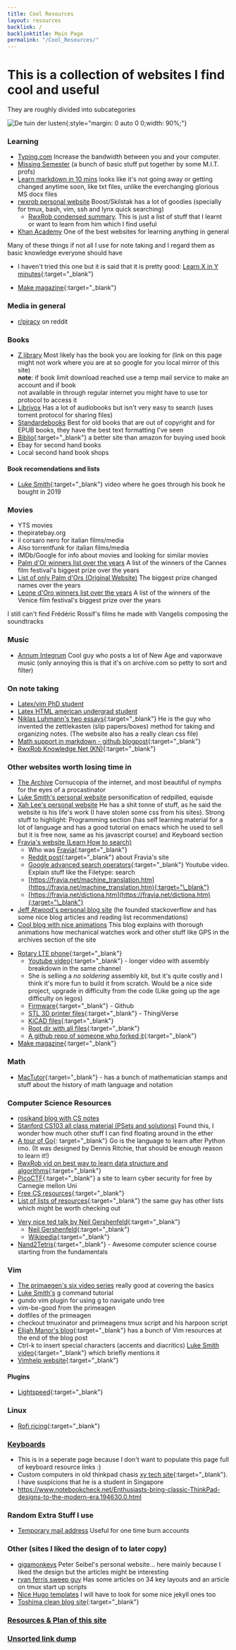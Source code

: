 ```yaml
---
title: Cool Resources
layout: resources
backlink: /
backlinktitle: Main Page
permalink: "/Cool_Resources/"
---
```


# This is a collection of websites I find cool and useful

They are roughly divided into subcategories

![De tuin der lusten](/assets/images/Jardin.jpg){:style="margin: 0 auto 0 0;width: 90%;"}

### Learning

- <a href="https://www.typing.com/" target="_blank">Typing.com</a> Increase the bandwidth between you and your computer<!--Learn to touch type it is crucial, this is the website I used to learn (learnt it over the pandemic). As Jeff Atwood (one of the founders of stackoverflow) once said "We are typists first, then programmers"-->.
- <a href="https://missing.csail.mit.edu/" target="_blank">Missing Semester</a> (a bunch of basic stuff put together by some M.I.T. profs)
- <a href="https://commonmark.org/help/" target="_blank">Learn markdown in 10 mins</a> looks like it's not going away or getting changed anytime soon, like txt files, unlike the everchanging glorious MS docx files
- <a href="https://rwxrob.live/" target="_blank">rwxrob personal website</a> Boost/Skilstak has a lot of goodies (specially for tmux, bash, vim, ssh and lynx quick searching)
  - <a href="/resources/rwxrob">RwxRob condensed summary</a>. This is just a list of stuff that I learnt or want to learn from him which I find useful
- <a href="https://www.khanacademy.org/" target="_blank">Khan Academy</a> One of the best websites for learning anything in general

Many of these things if not all I use for note taking and I regard them as basic knowledge everyone should have

- I haven't tried this one but it is said that it is pretty good: [Learn X in Y minutes](https://www.reddit.com/r/InternetIsBeautiful/comments/qoz9vg/you_found_the_place_that_will_teach_you_how_to/){:target="\_blank"}
* [Make magazine](https://makezine.com/){:target="_blank"}

### Media in general

- <a href="https://www.reddit.com/r/Piracy/wiki/megathread/" target="_blank">r/piracy</a> on reddit

### Books

- <a href="https://z-lib.org/" target="_blank">Z library</a> Most likely has the book you are looking for (link on this page might not work where you are at so google for you local mirror of this site)\
  **note**: if book limit download reached use a temp mail service
  to make an account and if book <br /> not available in through regular internet
  you might have to use tor protocol to access it
- <a href="https://librivox.org/" target="_blank">Librivox</a> Has a lot of audiobooks but isn't very easy to search (uses torrent protocol for sharing files)
- <a href="https://standardebooks.org/ebooks" target="_blank">Standardebooks</a> Best for old books that are out of copyright and for EPUB books, they have the best text formatting I've seen
- [Biblio](https://www.biblio.com/){:target="\_blank"} a better site than amazon for buying used book
- Ebay for second hand books
- Local second hand book shops

#### Book recomendations and lists

- [Luke Smith](https://www.youtube.com/watch?v=X9cBFNbihFU&ab_channel=LukeSmith){:target="\_blank"} video where he goes through his book he bought in 2019

### Movies

- YTS movies
- thepiratebay.org
- il corsaro nero for italian films/media
- Also torrentfunk for italian films/media
- IMDb/Google for info about movies and looking for similar movies
- <a href='https://en.wikipedia.org/wiki/Palme_d%27Or' target="_blank">Palm d'Or winners list over the years</a> A list of the winners of the Cannes film festival's biggest prize over the years
- <a href='https://www.festival-cannes.com/en/74-editions/palme/a-brief-history-of-the-palme-dor' target="_blank">List of only Palm d'Ors (Original Website)</a> The biggest prize changed names over the years
- <a href='https://en.wikipedia.org/wiki/Golden_Lion' target="_blank">Leone d'Oro winners list over the years</a> A list of the winners of the Venice film festival's biggest prize over the years

I still can't find Frédéric Rossif's films he made with Vangelis composing the soundtracks

### Music

- <a href='https://archive.org/search.php?query=creator%3A"Annum+Integrum"' target="_blank">Annum Integrum</a> Cool guy who posts a lot of New Age and vaporwave music (only annoying this is that it's on archive.com so petty to sort and filter)

### On note taking

- <a href="https://castel.dev/post/lecture-notes-1/" target="_blank">Latex/vim PhD student</a>
- <a href="https://ericchapdelaine.com/articles/how-i-take-notes" target="_blank">Latex HTML american undergrad student</a>
- [Niklas Luhmann's two essays](https://luhmann.surge.sh/){:target="\_blank"} He is the guy who invented the zettlekasten (slip papers/boxes) method for taking and organizing notes. (The website also has a really clean css file)
- [Math support in markdown - github blogpost](https://github.blog/2022-05-19-math-support-in-markdown/){:target="\_blank"}
- [RwxRob Knowledge Net (KN)](https://gitlab.com/rwx.gg/kn/README){:target="\_blank"}

### Other websites worth losing time in

- <a href="https://archive.org/" target="_blank">The Archive</a> Cornucopia of the internet, and most beautiful of nymphs for the eyes of a procastinator
- <a href="https://lukesmith.xyz/" target="_blank">Luke Smith's personal website</a> personification of redpilled, equisde
- <a href="http://xahlee.org/" target="_blank">Xah Lee's personal website</a> He has a shit tonne of stuff, as he said the website is his life's work (I have stolen some css from his sites). Strong stuff to highlight: Programming section (has self learning material for a lot of language and has a good tutorial on emacs which he used to sell but it is free now, same as his javascript course) and Keyboard section
- <a href="https://fravia.net/" target="_blank">Fravia's website (Learn How to search)</a>
  - Who was [Fravia](https://wikimili.com/en/Fravia){:target="\_blank"}
  - [Reddit post](https://www.reddit.com/r/InternetIsBeautiful/comments/qoz9vg/you_found_the_place_that_will_teach_you_how_to/){:target="\_blank"} about Fravia's site
  - [Google advanced search operators](https://www.youtube.com/watch?v=VHCzU6sJagw&ab_channel=RankYa){:target="\_blank"} Youtube video. Explain stuff like the Filetype: search
  - [https://fravia.net/machine_translation.htm](https://fravia.net/machine_translation.htm){:target="\_blank"}
  - [https://fravia.net/dictiona.htm](https://fravia.net/dictiona.htm){:target="\_blank"}
- <a href="https://blog.codinghorror.com/" target="_blank">Jeff Atwood's personal blog site</a> (he founded stackoverflow and has some nice blog articles and reading list recommendations)
- <a href="https://ciechanow.ski/" target="_blank">Cool blog with nice animations</a> This blog explains with thorough animations how mechanical watches work and other stuff like GPS in the archives section of the site
* [Rotary LTE phone](http://www.justine-haupt.com/rotarycellphone/index.html){:target="_blank"}
	* [Youtube video](https://www.youtube.com/watch?v=uV1C-41tq64&ab_channel=JustineHaupt){:target="_blank"} - longer video with assembly breakdown in the same channel
	* She is selling a *no soldering* assembly kit, but it's quite costly and I think it's more fun to build it from scratch. Would be a nice side project, upgrade in difficulty from the code (Like going up the age difficulty on legos)
	* [Firmware](https://github.com/jhaupt/RotaryCellphone){:target="_blank"} - Github
	* [STL 3D printer files](https://www.thingiverse.com/thing:4161708/files){:target="_blank"} - ThingiVerse
	* [KiCAD files](http://www.justine-haupt.com/rotarycellphoneinfo/designfiles/electrical_kicad/){:target="_blank"}
	* [Root dir with all files](http://www.justine-haupt.com/rotarycellphoneinfo/designfiles/){:target="_blank"}
	* [A github repo of someone who forked it](https://github.com/riosil/RotaryCellphone){:target="_blank"}
* [Make magazine](https://makezine.com/){:target="_blank"}

### Math ###
* [MacTutor](https://mathshistory.st-andrews.ac.uk/Miller/mathsym/){:target="_blank"} - has a bunch of mathematician stamps and stuff about the history of math language and notation
### Computer Science Resources

- <a href="https://rosikand.github.io/notes/" target="_blank">rosikand blog with CS notes</a>
- <a href="https://web.stanford.edu/class/archive/cs/cs103/cs103.1202/" target="_blank">Stanford CS103 all class material (PSets and solutions)</a> Found this, I wonder how much other stuff I can find floating around in the ether
- [A tour of Go](https://go.dev/tour/welcome/1){: target="\_blank"} Go is the language to learn after Python imo. (It was designed by Dennis Ritchie, that should be enough reason to learn it!)
- [RwxRob vid on best way to learn data structure and algorithms](https://www.youtube.com/watch?v=zpcv7lFip5Q&ab_channel=rwxrob){:target="\_blank"}
- [PicoCTF](https://picoctf.org/){:target="\_blank"} a site to learn cyber security for free by Carnegie mellon Uni
- [Free CS resources](https://github.com/EbookFoundation/free-programming-books){:target="\_blank"}
- [List of lists of resources](https://github.com/stars/Xaxeric/lists/godmode-knowledge){:target="\_blank"} the same guy has other lists which might be worth checking out
* [Very nice ted talk by Neil Gershenfeld](https://www.ted.com/talks/neil_gershenfeld_unleash_your_creativity_in_a_fab_lab?language=en){:target="_blank"}
	* [Neil Gershenfeld](https://www.google.com/search?q=neil+gershenfeld&oq=Neil+Gershenfeld&aqs=chrome.0.0i355i512j46i512j0i512l2j0i22i30l3j69i60.1314j0j7&sourceid=chrome&ie=UTF-8){:target="_blank"}
	* [Wikipedia](https://en.wikipedia.org/wiki/Neil_Gershenfeld){:target="_blank"}
* [Nand2Tetris](https://www.nand2tetris.org/ ){:target="_blank"} - Awesome computer science course starting from the fundamentals
	

### Vim

- <a href="https://www.youtube.com/playlist?list=PLm323Lc7iSW_wuxqmKx_xxNtJC_hJbQ7R" target="_blank">The primaegen's six video series</a> really good at covering the basics
- <a href="https://www.youtube.com/watch?v=bQfFvExpZDU&t=61s&ab_channel=LukeSmith" target="_blank">Luke Smith's</a> g command tutorial
- gundo vim plugin for using g to navigate undo tree
- vim-be-good from the primeagen
- dotfiles of the primeagen
- checkout tmuxinator and primeagens tmux script and his harpoon script
- [Elijah Manor's blog](https://elijahmanor.com/blog/neovim-tmux){:target="\_blank"} has a bunch of Vim resources at the end of the blog post
- Ctrl-k to insert special characters (accents and diacritics) [Luke Smith video](https://www.youtube.com/watch?v=WPvvOEiiF28&ab_channel=LukeSmith){:target="\_blank"} which briefly mentions it
- [Vimhelp website](https://vimhelp.org/intro.txt.html#internet){:target="\_blank"}

#### Plugins

- [Lightspeed](https://github.com/ggandor/lightspeed.nvim){:target="\_blank"}

### Linux

- [Rofi ricing](https://github.com/adi1090x/rofi){:target="\_blank"}

### <a href="/resources/keyboards" >Keyboards</a>

- This is in a seperate page because I don't want to populate this page full of keyboard resource links :)
- Custom computers in old thinkpad chasis [xy tech site](https://www.xyte.ch/mods/x210-x2100/){:target="\_blank"}. I have suspicions that he is a student in Singapore
- https://www.notebookcheck.net/Enthusiasts-bring-classic-ThinkPad-designs-to-the-modern-era.194630.0.html

### Random Extra Stuff I use

- <a href="https://temp-mail.org/en/" target="_blank">Temporary mail address</a> Useful for one time burn accounts

### Other (sites I liked the design of to later copy)

- <a href="https://gigamonkeys.com/" target="_blank">gigamonkeys</a> Peter Seibel's personal website... here mainly because I liked the design but the articles might be interesting
- <a href="https://ryan.himmelwright.net/post/scripting-tmux-workspaces/" target="_blank">ryan ferris sweep guy</a> Has some articles on 34 key layouts and an article on tmux start up scripts
- <a href="hugo">Nice Hugo templates</a> I will have to look for some nice jekyll ones too
- [Toshima clean blog site](https://blog.toshima.ru/){:target="\_blank"}

### <a href="/resources/used_this_website" >Resources & Plan of this site</a>

### <a href="/resources/link_dump" >Unsorted link dump</a>
